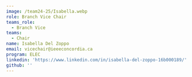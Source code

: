 ```yaml
---
image: /team24-25/Isabella.webp
role: Branch Vice Chair
teams_role:
  - Branch Vice
teams:
  - Chair
name: Isabella Del Zoppo
email: vicechair@ieeeconcordia.ca
program: ELEC
linkedin: 'https://www.linkedin.com/in/isabella-del-zoppo-16b000189/'
github: ''
---
```


